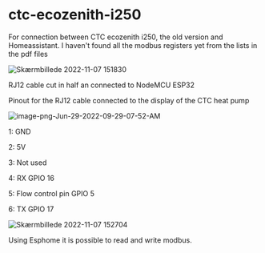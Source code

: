 # ctc-ecozenith-i250
For connection between CTC ecozenith i250, the old version and Homeassistant.
I haven't found all the modbus registers yet from the lists in the pdf files

![Skærmbillede 2022-11-07 151830](https://user-images.githubusercontent.com/71944008/200332690-383c7424-a406-4df4-b542-bcc13bf7fdfd.png)

RJ12 cable cut in half an connected to NodeMCU ESP32

Pinout for the RJ12 cable connected to the display of the CTC heat pump

![image-png-Jun-29-2022-09-29-07-52-AM](https://user-images.githubusercontent.com/71944008/200346393-598ecfbc-5bc0-45ca-adbf-1e089296bc18.png)

1: GND

2: 5V

3: Not used

4: RX GPIO 16

5: Flow control pin GPIO 5 

6: TX GPIO 17

![Skærmbillede 2022-11-07 152704](https://user-images.githubusercontent.com/71944008/200334618-07011627-09ad-4e66-bbed-e7b5d6aa3e4d.png)

Using Esphome it is possible to read and write modbus.
